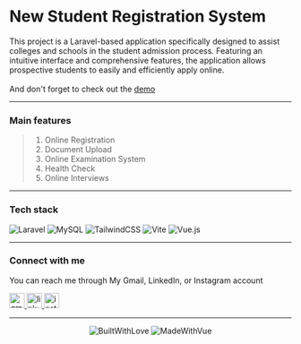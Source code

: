 <p align="center"</p>
<h1>New Student Registration System</h1>
</p>

This project is a Laravel-based application specifically designed to assist colleges and schools in the student admission process. Featuring an intuitive interface and comprehensive features, the application allows prospective students to easily and efficiently apply online.
<br/>
<br/>And don't forget to check out the [demo](https://spmb.peix.my.id)

---
### Main features
>1. Online Registration
>2. Document Upload
>3. Online Examination System
>4. Health Check
>5. Online Interviews

---
### Tech stack
![Laravel](https://img.shields.io/badge/laravel-%23FF2D20.svg?style=for-the-badge&logo=laravel&logoColor=white)
![MySQL](https://img.shields.io/badge/mysql-4479A1.svg?style=for-the-badge&logo=mysql&logoColor=white)
![TailwindCSS](https://img.shields.io/badge/tailwindcss-%2338B2AC.svg?style=for-the-badge&logo=tailwind-css&logoColor=white)
![Vite](https://img.shields.io/badge/vite-%23646CFF.svg?style=for-the-badge&logo=vite&logoColor=white)
![Vue.js](https://img.shields.io/badge/vuejs-%2335495e.svg?style=for-the-badge&logo=vuedotjs&logoColor=%234FC08D)

---
### Connect with me
You can reach me through My Gmail, LinkedIn, or Instagram account
  
 <a
 href="mailto:yogaardikaaa123@gmail.com?subject=Hi%20Yoga,%20I'd%20like%20to%20hire%20you">
  <img src="https://img.shields.io/static/v1?message=Gmail&logo=gmail&label=&color=D14836&logoColor=white&labelColor=&style=for-the-badge" height="27" alt="gmail logo" />
</a>
<a href="https://www.linkedin.com/in/agooy/">
  <img src="https://img.shields.io/static/v1?message=LinkedIn&logo=linkedin&label=&color=0077B5&logoColor=white&labelColor=&style=for-the-badge" height="27" alt="linkedin logo" />
</a>
<a href="https://instagram.com/yogardkaa">
    <img src="https://img.shields.io/static/v1?message=Instagram&logo=instagram&label=&color=E4405F&logoColor=white&labelColor=&style=for-the-badge" height="27" alt="instagram logo" />
</a>

---
<div align="center">

![BuiltWithLove](https://forthebadge.com/images/badges/built-with-love.svg)
![MadeWithVue](https://forthebadge.com/images/badges/made-with-vue.svg)